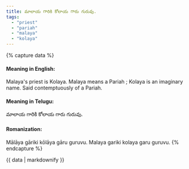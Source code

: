 ```yaml
---
title: మాలాయ గారికి కోలాయ గారు గురువు.
tags:
  - "priest"
  - "pariah"
  - "malaya"
  - "kolaya"
---
```


{% capture data %}
#### Meaning in English:
Malaya's priest is Kolaya.
Malaya means a Pariah ; Kolaya is an imaginary name.
Said contemptuously of a Pariah.

#### Meaning in Telugu:
మాలాయ గారికి కోలాయ గారు గురువు.

#### Romanization:
Mālāya gāriki kōlāya gāru guruvu.
Malaya gariki kolaya garu guruvu.
{% endcapture %}

{{ data | markdownify }}

